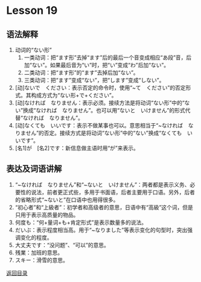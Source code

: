 # Lesson 19

## 语法解释

1. 动词的“ない形”
	1. 一类动词：把“ます形”去掉“ます”后的最后一个音变成相应“あ段”音，后加“ない”。如果最后音为“い”时，把“い”变成“わ”后加“ない”。
	2. 二类动词：把“ます形”的“ます”去掉后加“ない”。
	3. 三类动词：把“ます”变成“ない”，把“します”变成“しない”。
2. [动]ないで　ください：表示否定的命令时，使用“~て　ください”的否定形式。其构成方式为“ない形+で+ください”。
3. [动]なければ　なりません：表示必须。接续方法是将动词“ない形”中的“ない”换成“なければ　なりません”。也可以用“ないと　いけません”的形式代替“なければ　なりません”。
4. [动]なくても　いいです：表示不做某事也可以。意思相当于“~なければ　なりません”的否定。接续方式是将动词“ない形”中的“ない”换成“なくても　いいです”。
5. [名1]が　[名2]です：新信息做主语时用“が”来表示。

## 表达及词语讲解

1. “~なければ　なりません”和“~ないと　いけません”：两者都是表示义务、必要性的说法，前者更正式些，多用于书面语，后者主要用于口语。另外，后者的省略形式“~ないと”在口语中也用得很多。
2. “初心者”和“上級者”：初学者和高级者的意思，日语中有“高級”这个词，但是只用于表示高质量的物品。
3. 何度も：“何+量词+も+肯定形式”是表示数量多的说法。
4. だいぶ：表示程度相当高。用于“~なりました”等表示变化的句型时，突出强调变化的程度。
5. 大丈夫です：“没问题”、“可以”的意思。
6. 残業：加班的意思。
7. スキー：滑雪的意思。

[返回目录](../../../../)
